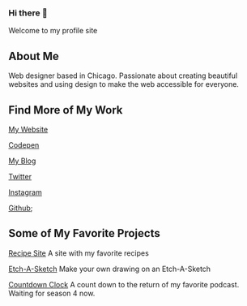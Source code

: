 ### Hi there 👋

Welcome to my profile site


## About Me
Web designer based in Chicago. Passionate about creating beautiful websites and using design to make the web accessible for everyone.

## Find More of My Work
[My Website](https://clairemakeswebsites.github.io./)

[Codepen](https://codepen.io/aglaea)

[My Blog](https://design-web-blog.netlify.app/blog)

[Twitter](https://twitter.com/claire_makes")

[Instagram](https://www.instagram.com/clairemakeswebsites/)

[Github](https://github.com/clairemanthey);

## Some of My Favorite Projects
[Recipe Site](https://claire-fav-recipes.netlify.app/)
A site with my favorite recipes

[Etch-A-Sketch](https://codepen.io/aglaea/full/PoymNMd)
Make your own drawing on an Etch-A-Sketch

[Countdown Clock](https://codepen.io/aglaea/full/eYyJVPZ)
A count down to the return of my favorite podcast. Waiting for season 4 now.